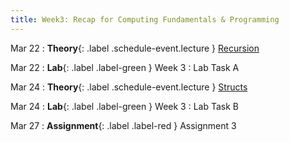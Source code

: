 ```yaml
---
title: Week3: Recap for Computing Fundamentals & Programming
---
```


Mar 22
: **Theory**{: .label .schedule-event.lecture } [Recursion](#)

[//]: # (: [Reading Material]&#40;#&#41; , [Quiz with Solution]&#40;#&#41;)

Mar 22
: **Lab**{: .label .label-green } Week 3 : Lab Task A

[//]: # (: [Task]&#40;#&#41;, [Solution]&#40;#&#41;)

Mar 24
: **Theory**{: .label .schedule-event.lecture } [Structs](#)

[//]: # (: [Reading Material]&#40;#&#41; ,   [Quiz with Solution]&#40;#&#41;)

Mar 24 
: **Lab**{: .label .label-green } Week 3 : Lab Task B 

[//]: # (: [Task]&#40;#&#41;, [Solution]&#40;#&#41;)

Mar 27
: **Assignment**{: .label .label-red } Assignment 3 

[//]: # (: [Assignment]&#40;#&#41;, [Solution]&#40;#&#41;)
